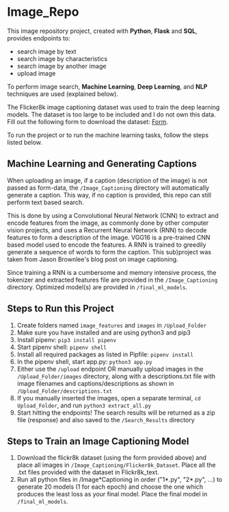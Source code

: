 # Image_Repo

This image repository project, created with **Python**, **Flask** and **SQL**, provides endpoints to:

- search image by text
- search image by characteristics
- search image by another image
- upload image

To perform image search, **Machine Learning**, **Deep Learning**, and **NLP** techniques are used (explained below).

The Flicker8k image captioning dataset was used to train the deep learning models. The dataset is too large to be included and I do not own this data. Fill out the following form to download the dataset: [Form](https://forms.illinois.edu/sec/1713398).

To run the project or to run the machine learning tasks, follow the steps listed below.

## Machine Learning and Generating Captions

When uploading an image, if a caption (description of the image) is not passed as form-data, the `/Image_Captioning` directory will automatically generate a caption. This way, if no caption is provided, this repo can still perform text based search.

This is done by using a Convolutional Neural Network (CNN) to extract and encode features from the image, as commonly done by other computer vision projects, and uses a Recurrent Neural Network (RNN) to decode features to form a description of the image. VGG16 is a pre-trained CNN based model used to encode the features. A RNN is trained to greedily generate a sequence of words to form the caption. This sub)project was taken from Jason Brownlee's blog post on image captioning.

Since training a RNN is a cumbersome and memory intensive process, the tokenizer and extracted features file are provided in the `/Image_Captioning` directory. Optimized model(s) are provided in `/final_ml_models`.

## Steps to Run this Project

1. Create folders named `image_features` and `images` in `/Upload_Folder`
2. Make sure you have installed and are using python3 and pip3
3. Install pipenv: `pip3 install pipenv`
4. Start pipenv shell: `pipenv shell`
5. Install all required packages as listed in Pipfile: `pipenv install`
6. In the pipenv shell, start app.py: `python3 app.py`
7. Either use the `/upload` endpoint OR manually upload images in the `/Upload_Folder/images` directory, along with a descriptions.txt file with image filenames and captions/descriptions as shown in `/Upload_Folder/descriptions.txt`
8. If you manually inserted the images, open a separate terminal, `cd Upload_Folder`, and run `python3 extract_all.py`
9. Start hitting the endpoints! The search results will be returned as a zip file (response) and also saved to the `/Search_Results` directory

## Steps to Train an Image Captioning Model

1. Download the flickr8k dataset (using the form provided above) and place all images in `/Image_Captioning/Flicker8k_Dataset`. Place all the .txt files provided with the dataset in Flickr8k_text.
2. Run all python files in /Image\*Captioning in order ("1*.py", "2*.py", ...) to generate 20 models (1 for each epoch) and choose the one which produces the least loss as your final model. Place the final model in `/final_ml_models`.

